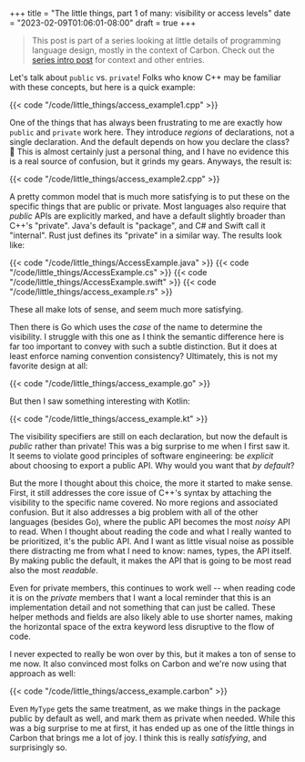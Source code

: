 +++
title = "The little things, part 1 of many: visibility or access levels"
date = "2023-02-09T01:06:01-08:00"
draft = true
+++

> This post is part of a series looking at little details of programming
> language design, mostly in the context of Carbon. Check out the
> [series intro post](little_things_series) for context and other entries.

Let's talk about `public` vs. `private`! Folks who know C++ may be familiar with
these concepts, but here is a quick example:

{{< code "/code/little_things/access_example1.cpp" >}}

One of the things that has always been frustrating to me are exactly how
`public` and `private` work here. They introduce _regions_ of declarations, not
a single declaration. And the default depends on how you declare the class? 😤
This is almost certainly just a personal thing, and I have no evidence this is a
real source of confusion, but it grinds my gears. Anyways, the result is:

{{< code "/code/little_things/access_example2.cpp" >}}

A pretty common model that is much more satisfying is to put these on the
specific things that are public or private. Most languages also require that
_public_ APIs are explicitly marked, and have a default slightly broader than
C++'s "private". Java's default is "package", and C# and Swift call it
"internal". Rust just defines its "private" in a similar way. The results look
like:

{{< code "/code/little_things/AccessExample.java" >}}
{{< code "/code/little_things/AccessExample.cs" >}}
{{< code "/code/little_things/AccessExample.swift" >}}
{{< code "/code/little_things/access_example.rs" >}}

These all make lots of sense, and seem much more satisfying.

Then there is Go which uses the _case_ of the name to determine the visibility.
I struggle with this one as I think the semantic difference here is far too
important to convey with such a subtle distinction. But it does at least enforce
naming convention consistency? Ultimately, this is not my favorite design at
all:

{{< code "/code/little_things/access_example.go" >}}

But then I saw something interesting with Kotlin:

{{< code "/code/little_things/access_example.kt" >}}

The visibility specifiers are still on each declaration, but now the default is
_public_ rather than private! This was a big surprise to me when I first saw it.
It seems to violate good principles of software engineering: be _explicit_ about
choosing to export a public API. Why would you want that _by default_?

But the more I thought about this choice, the more it started to make sense.
First, it still addresses the core issue of C++'s syntax by attaching the
visibility to the specific name covered. No more regions and associated
confusion. But it also addresses a big problem with all of the other languages
(besides Go), where the public API becomes the most _noisy_ API to read. When I
thought about reading the code and what I really wanted to be prioritized, it's
the public API. And I want as little visual noise as possible there distracting
me from what I need to know: names, types, the API itself. By making public the
default, it makes the API that is going to be most read also the most
_readable_.

Even for private members, this continues to work well -- when reading code it is
on the _private_ members that I want a local reminder that this is an
implementation detail and not something that can just be called. These helper
methods and fields are also likely able to use shorter names, making the
horizontal space of the extra keyword less disruptive to the flow of code.

I never expected to really be won over by this, but it makes a ton of sense to
me now. It also convinced most folks on Carbon and we're now using that approach
as well:

{{< code "/code/little_things/access_example.carbon" >}}

Even `MyType` gets the same treatment, as we make things in the package public
by default as well, and mark them as private when needed. While this was a big
surprise to me at first, it has ended up as one of the little things in Carbon
that brings me a lot of joy. I think this is really _satisfying_, and
surprisingly so.
